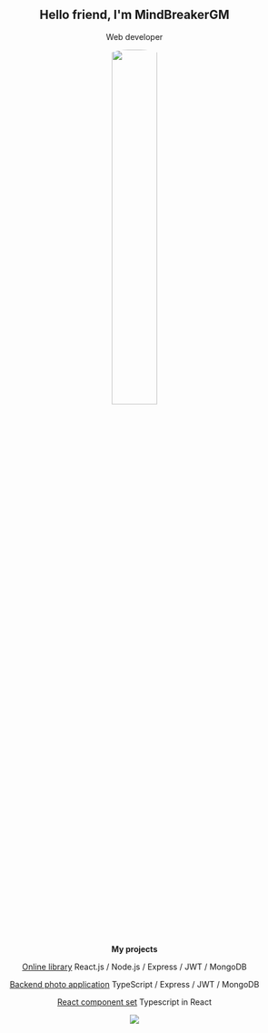 <h2 align="center">Hello friend, I'm MindBreakerGM</h2>
<p align="center">Web developer</p>
<p align="center"><img src="https://mir-s3-cdn-cf.behance.net/project_modules/fs/dfbc0c148911595.62de6193de722.png" width="40%" style="border-radius:90px"/></p>
<b><p align="center">My projects</p></b>
<p align="center"><a href="https://github.com/ResponseGood/BookList">Online library</a> React.js / Node.js / Express / JWT / MongoDB</p>
<p align="center"><a href="https://github.com/MindBreakerGM/PhotoTS">Backend photo application</a> TypeScript / Express / JWT / MongoDB</p>
<p align="center"><a href="https://github.com/MindBreakerGM/MindComponentsReact">React component set</a> Typescript in React</p>
<p align="center"><img src="https://www.codewars.com/users/MindBreakerGM/badges/large"/></p>

